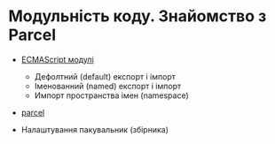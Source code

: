# Модульність коду. Знайомство з Parcel

- [ECMAScript модулі](https://exploringjs.com/es6/ch_modules.html)
  - Дефолтний (default) експорт і імпорт 
  - Іменованний (named) експорт і імпорт
  - Импорт пространства імен (namespace)

- [parcel](https://uk.parceljs.org)
- Налаштування пакувальник (збірника)

